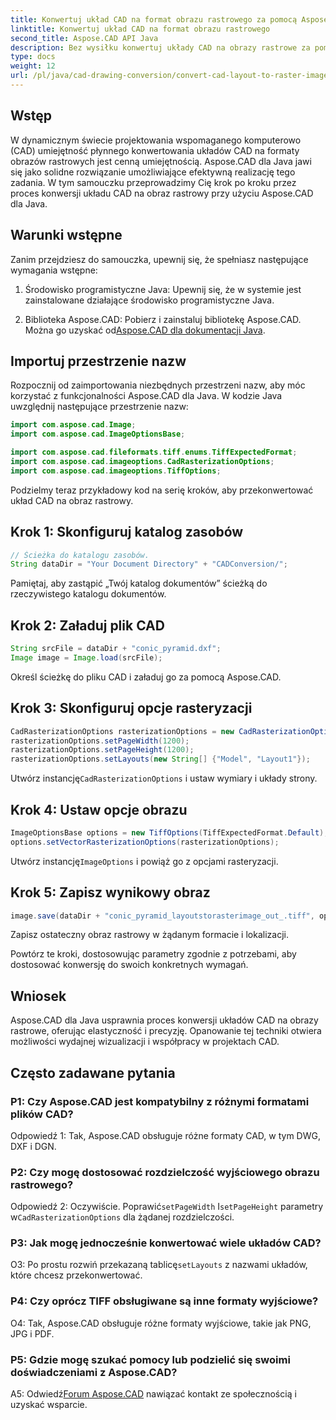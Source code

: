 ```yaml
---
title: Konwertuj układ CAD na format obrazu rastrowego za pomocą Aspose.CAD dla Java
linktitle: Konwertuj układ CAD na format obrazu rastrowego
second_title: Aspose.CAD API Java
description: Bez wysiłku konwertuj układy CAD na obrazy rastrowe za pomocą Aspose.CAD dla Java. Wysokiej jakości wizualizacja ułatwiająca lepszą współpracę.
type: docs
weight: 12
url: /pl/java/cad-drawing-conversion/convert-cad-layout-to-raster-image/
---
```

## Wstęp

W dynamicznym świecie projektowania wspomaganego komputerowo (CAD) umiejętność płynnego konwertowania układów CAD na formaty obrazów rastrowych jest cenną umiejętnością. Aspose.CAD dla Java jawi się jako solidne rozwiązanie umożliwiające efektywną realizację tego zadania. W tym samouczku przeprowadzimy Cię krok po kroku przez proces konwersji układu CAD na obraz rastrowy przy użyciu Aspose.CAD dla Java.

## Warunki wstępne

Zanim przejdziesz do samouczka, upewnij się, że spełniasz następujące wymagania wstępne:

1. Środowisko programistyczne Java: Upewnij się, że w systemie jest zainstalowane działające środowisko programistyczne Java.

2.  Biblioteka Aspose.CAD: Pobierz i zainstaluj bibliotekę Aspose.CAD. Można go uzyskać od[Aspose.CAD dla dokumentacji Java](https://reference.aspose.com/cad/java/).

## Importuj przestrzenie nazw

Rozpocznij od zaimportowania niezbędnych przestrzeni nazw, aby móc korzystać z funkcjonalności Aspose.CAD dla Java. W kodzie Java uwzględnij następujące przestrzenie nazw:

```java
import com.aspose.cad.Image;
import com.aspose.cad.ImageOptionsBase;

import com.aspose.cad.fileformats.tiff.enums.TiffExpectedFormat;
import com.aspose.cad.imageoptions.CadRasterizationOptions;
import com.aspose.cad.imageoptions.TiffOptions;
```

Podzielmy teraz przykładowy kod na serię kroków, aby przekonwertować układ CAD na obraz rastrowy.
## Krok 1: Skonfiguruj katalog zasobów

```java
// Ścieżka do katalogu zasobów.
String dataDir = "Your Document Directory" + "CADConversion/";
```

Pamiętaj, aby zastąpić „Twój katalog dokumentów” ścieżką do rzeczywistego katalogu dokumentów.

## Krok 2: Załaduj plik CAD

```java
String srcFile = dataDir + "conic_pyramid.dxf";
Image image = Image.load(srcFile);
```

Określ ścieżkę do pliku CAD i załaduj go za pomocą Aspose.CAD.

## Krok 3: Skonfiguruj opcje rasteryzacji

```java
CadRasterizationOptions rasterizationOptions = new CadRasterizationOptions();
rasterizationOptions.setPageWidth(1200);
rasterizationOptions.setPageHeight(1200);
rasterizationOptions.setLayouts(new String[] {"Model", "Layout1"});
```

 Utwórz instancję`CadRasterizationOptions` i ustaw wymiary i układy strony.

## Krok 4: Ustaw opcje obrazu

```java
ImageOptionsBase options = new TiffOptions(TiffExpectedFormat.Default);
options.setVectorRasterizationOptions(rasterizationOptions);
```

 Utwórz instancję`ImageOptions` i powiąż go z opcjami rasteryzacji.

## Krok 5: Zapisz wynikowy obraz

```java
image.save(dataDir + "conic_pyramid_layoutstorasterimage_out_.tiff", options);
```

Zapisz ostateczny obraz rastrowy w żądanym formacie i lokalizacji.

Powtórz te kroki, dostosowując parametry zgodnie z potrzebami, aby dostosować konwersję do swoich konkretnych wymagań.

## Wniosek

Aspose.CAD dla Java usprawnia proces konwersji układów CAD na obrazy rastrowe, oferując elastyczność i precyzję. Opanowanie tej techniki otwiera możliwości wydajnej wizualizacji i współpracy w projektach CAD.

## Często zadawane pytania

### P1: Czy Aspose.CAD jest kompatybilny z różnymi formatami plików CAD?

Odpowiedź 1: Tak, Aspose.CAD obsługuje różne formaty CAD, w tym DWG, DXF i DGN.

### P2: Czy mogę dostosować rozdzielczość wyjściowego obrazu rastrowego?

 Odpowiedź 2: Oczywiście. Poprawić`setPageWidth` I`setPageHeight` parametry w`CadRasterizationOptions` dla żądanej rozdzielczości.

### P3: Jak mogę jednocześnie konwertować wiele układów CAD?

 O3: Po prostu rozwiń przekazaną tablicę`setLayouts` z nazwami układów, które chcesz przekonwertować.

### P4: Czy oprócz TIFF obsługiwane są inne formaty wyjściowe?

O4: Tak, Aspose.CAD obsługuje różne formaty wyjściowe, takie jak PNG, JPG i PDF.

### P5: Gdzie mogę szukać pomocy lub podzielić się swoimi doświadczeniami z Aspose.CAD?

A5: Odwiedź[Forum Aspose.CAD](https://forum.aspose.com/c/cad/19) nawiązać kontakt ze społecznością i uzyskać wsparcie.